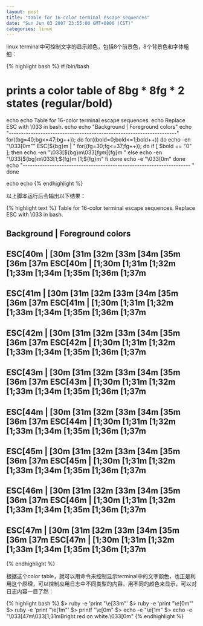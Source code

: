 ```yaml
---
layout: post
title: "table for 16-color terminal escape sequences"
date: "Sun Jun 03 2007 23:55:00 GMT+0800 (CST)"
categories: linux
---
```


linux terminal中可控制文字的显示颜色，包括8个前景色，8个背景色和字体粗细：

{% highlight bash %}
#!/bin/bash

# prints a color table of 8bg * 8fg * 2 states (regular/bold)
echo
echo Table for 16-color terminal escape sequences.
echo Replace ESC with \\033 in bash.
echo
echo "Background | Foreground colors"
echo "---------------------------------------------------------------------"
for((bg=40;bg<=47;bg++)); do
 for((bold=0;bold<=1;bold++)) do
  echo -en "\033[0m"" ESC[${bg}m   | "
  for((fg=30;fg<=37;fg++)); do
   if [ $bold == "0" ]; then
    echo -en "\033[${bg}m\033[${fg}m [${fg}m  "
   else
    echo -en "\033[${bg}m\033[1;${fg}m [1;${fg}m"
   fi
  done
  echo -e "\033[0m"
 done
 echo "--------------------------------------------------------------------- "
done

echo
echo
{% endhighlight %}

以上脚本运行后会输出以下结果：

{% highlight text %}
Table for 16-color terminal escape sequences.
Replace ESC with \033 in bash.

Background | Foreground colors
---------------------------------------------------------------------
 ESC[40m   |  [30m   [31m   [32m   [33m   [34m   [35m   [36m   [37m
 ESC[40m   |  [1;30m [1;31m [1;32m [1;33m [1;34m [1;35m [1;36m [1;37m
---------------------------------------------------------------------
 ESC[41m   |  [30m   [31m   [32m   [33m   [34m   [35m   [36m   [37m
 ESC[41m   |  [1;30m [1;31m [1;32m [1;33m [1;34m [1;35m [1;36m [1;37m
---------------------------------------------------------------------
 ESC[42m   |  [30m   [31m   [32m   [33m   [34m   [35m   [36m   [37m
 ESC[42m   |  [1;30m [1;31m [1;32m [1;33m [1;34m [1;35m [1;36m [1;37m
---------------------------------------------------------------------
 ESC[43m   |  [30m   [31m   [32m   [33m   [34m   [35m   [36m   [37m
 ESC[43m   |  [1;30m [1;31m [1;32m [1;33m [1;34m [1;35m [1;36m [1;37m
---------------------------------------------------------------------
 ESC[44m   |  [30m   [31m   [32m   [33m   [34m   [35m   [36m   [37m
 ESC[44m   |  [1;30m [1;31m [1;32m [1;33m [1;34m [1;35m [1;36m [1;37m
---------------------------------------------------------------------
 ESC[45m   |  [30m   [31m   [32m   [33m   [34m   [35m   [36m   [37m
 ESC[45m   |  [1;30m [1;31m [1;32m [1;33m [1;34m [1;35m [1;36m [1;37m
---------------------------------------------------------------------
 ESC[46m   |  [30m   [31m   [32m   [33m   [34m   [35m   [36m   [37m
 ESC[46m   |  [1;30m [1;31m [1;32m [1;33m [1;34m [1;35m [1;36m [1;37m
---------------------------------------------------------------------
 ESC[47m   |  [30m   [31m   [32m   [33m   [34m   [35m   [36m   [37m
 ESC[47m   |  [1;30m [1;31m [1;32m [1;33m [1;34m [1;35m [1;36m [1;37m
---------------------------------------------------------------------

{% endhighlight %}

根据这个color table，就可以用命令来控制显示terminal中的文字颜色，也正是利用这个原理，可以控制应用日志中不同类型的内容，用不同的颜色来显示，可以对日志内容一目了然：

{% highlight bash %}
$> ruby -e 'print "\e[33m"'
$> ruby -e 'print "\e[0m"'
$> ruby -e 'print "\e[1m"'
$> printf "\e[0m"
$> echo -e "\e[1m"
$> echo -e "\033[47m\033[1;31mBright red on white.\033[0m"
{% endhighlight %}
